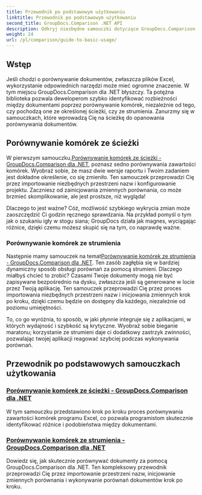 ```yaml
---
title: Przewodnik po podstawowym użytkowaniu
linktitle: Przewodnik po podstawowym użytkowaniu
second_title: GroupDocs.Comparison .NET API
description: Odkryj niezbędne samouczki dotyczące GroupDocs.Comparison dla .NET, aby uzyskać efektywne porównanie dokumentów i wgląd w rozwój. Dowiedz się, jak łatwo porównywać komórki Excela.
weight: 24
url: /pl/comparison/guide-to-basic-usage/
---
```

## Wstęp

Jeśli chodzi o porównywanie dokumentów, zwłaszcza plików Excel, wykorzystanie odpowiednich narzędzi może mieć ogromne znaczenie. W tym miejscu GroupDocs.Comparison dla .NET błyszczy. Ta potężna biblioteka pozwala deweloperom szybko identyfikować rozbieżności między dokumentami poprzez porównywanie komórek, niezależnie od tego, czy pochodzą one ze określonej ścieżki, czy ze strumienia. Zanurzmy się w samouczkach, które wprowadzą Cię na ścieżkę do opanowania porównywania dokumentów.

## Porównywanie komórek ze ścieżki

 W pierwszym samouczku,[Porównywanie komórek ze ścieżki - GroupDocs.Comparison dla .NET](./comparing-cells-from-path/), poznasz sedno porównywania zawartości komórek. Wyobraź sobie, że masz dwie wersje raportu i Twoim zadaniem jest dokładne określenie, co się zmieniło. Ten samouczek przeprowadzi Cię przez importowanie niezbędnych przestrzeni nazw i konfigurowanie projektu. Zaczniesz od zainicjowania zmiennych porównania, co może brzmieć skomplikowanie, ale jest prostsze, niż wygląda!

Dlaczego to jest ważne? Cóż, możliwość szybkiego wykrycia zmian może zaoszczędzić Ci godzin ręcznego sprawdzania. Na przykład pomyśl o tym jak o szukaniu igły w stogu siana; GroupDocs działa jak magnes, wyciągając różnice, dzięki czemu możesz skupić się na tym, co naprawdę ważne.

### Porównywanie komórek ze strumienia

 Następnie mamy samouczek na temat[Porównywanie komórek ze strumienia - GroupDocs.Comparison dla .NET](./comparing-cells-from-stream/). Ten zasób zagłębia się w bardziej dynamiczny sposób obsługi porównań za pomocą strumieni. Dlaczego miałbyś chcieć to zrobić? Czasami Twoje dokumenty mogą nie być zapisywane bezpośrednio na dysku, zwłaszcza jeśli są generowane w locie przez Twoją aplikację. Ten samouczek przeprowadzi Cię przez proces importowania niezbędnych przestrzeni nazw i inicjowania zmiennych krok po kroku, dzięki czemu będzie on dostępny dla każdego, niezależnie od poziomu umiejętności.

To, co go wyróżnia, to sposób, w jaki płynnie integruje się z aplikacjami, w których wydajność i szybkość są krytyczne. Wyobraź sobie bieganie maratonu; korzystanie ze strumieni daje ci dodatkowy zastrzyk zwinności, pozwalając twojej aplikacji reagować szybciej podczas wykonywania porównań.

## Przewodnik po podstawowych samouczkach użytkowania
### [Porównywanie komórek ze ścieżki - GroupDocs.Comparison dla .NET](./comparing-cells-from-path/)
W tym samouczku przedstawiono krok po kroku proces porównywania zawartości komórek programu Excel, co pozwala programistom skutecznie identyfikować różnice i podobieństwa między dokumentami.
### [Porównywanie komórek ze strumienia - GroupDocs.Comparison dla .NET](./comparing-cells-from-stream/)
Dowiedz się, jak skutecznie porównywać dokumenty za pomocą GroupDocs.Comparison dla .NET. Ten kompleksowy przewodnik przeprowadzi Cię przez importowanie przestrzeni nazw, inicjowanie zmiennych porównania i wykonywanie porównań dokumentów krok po kroku.